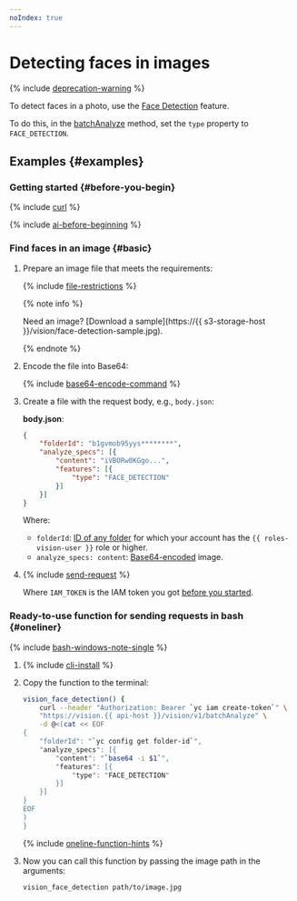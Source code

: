 ```yaml
---
noIndex: true
---
```


# Detecting faces in images

{% include [deprecation-warning](../../../_includes/vision/deprecation-warning.md) %}

To detect faces in a photo, use the [Face Detection](../../concepts/face-detection/index.md) feature.

To do this, in the [batchAnalyze](../../vision/api-ref/Vision/batchAnalyze.md) method, set the `type` property to `FACE_DETECTION`.

## Examples {#examples}

### Getting started {#before-you-begin}

{% include [curl](../../../_includes/curl.md) %}

{% include [ai-before-beginning](../../../_includes/vision/ai-before-beginning.md) %}

### Find faces in an image {#basic}

1. Prepare an image file that meets the requirements:

    {% include [file-restrictions](../../../_includes/vision/file-restrictions.md) %}

    {% note info %}

    Need an image? [Download a sample](https://{{ s3-storage-host }}/vision/face-detection-sample.jpg).

    {% endnote %}
1. Encode the file into Base64:

    {% include [base64-encode-command](../../../_includes/vision/base64-encode-command.md) %}
1. Create a file with the request body, e.g., `body.json`:

    **body.json**:
    ```json
    {
        "folderId": "b1gvmob95yys********",
        "analyze_specs": [{
            "content": "iVBORw0KGgo...",
            "features": [{
                "type": "FACE_DETECTION"
            }]
        }]
    }
    ```

    Where:

    * `folderId`: [ID of any folder](../../../resource-manager/operations/folder/get-id.md) for which your account has the `{{ roles-vision-user }}` role or higher.
    * `analyze_specs: content`: [Base64-encoded](../base64-encode.md) image.

1. {% include [send-request](../../../_includes/vision/send-request.md) %}

    Where `IAM_TOKEN` is the IAM token you got [before you started](#before-you-begin).

### Ready-to-use function for sending requests in bash {#oneliner}

{% include [bash-windows-note-single](../../../_includes/translate/bash-windows-note-single.md) %}

1. {% include [cli-install](../../../_includes/cli-install.md) %}
1. Copy the function to the terminal:

    ```bash
    vision_face_detection() {
        curl --header "Authorization: Bearer `yc iam create-token`" \
        "https://vision.{{ api-host }}/vision/v1/batchAnalyze" \
        -d @<(cat << EOF
    {
        "folderId": "`yc config get folder-id`",
        "analyze_specs": [{
            "content": "`base64 -i $1`",
            "features": [{
                "type": "FACE_DETECTION"
            }]
        }]
    }
    EOF
    )
    }
    ```

    {% include [oneline-function-hints](../../../_includes/vision/oneline-function-hints.md) %}

1. Now you can call this function by passing the image path in the arguments:

    ```bash
    vision_face_detection path/to/image.jpg
    ```